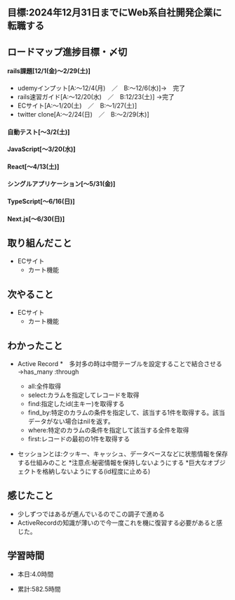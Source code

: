 ## 目標:2024年12月31日までにWeb系自社開発企業に転職する

## ロードマップ進捗目標・〆切
#### rails課題[12/1(金)～2/29(土)]
* udemyインプット[A:～12/4(月)　／　B:～12/6(水)]→　完了
* rails速習ガイド[A:～12/20(水)　／　B:12/23(土)]
→完了
* ECサイト[A:～1/20(土)　／　B:～1/27(土)]
* twitter clone[A:～2/24(日)　／　B:～2/29(木)]

#### 自動テスト[～3/2(土)]
#### JavaScript[～3/20(水)]
#### React[～4/13(土)]
#### シングルアプリケーション[～5/31(金)]
#### TypeScript[～6/16(日)]
#### Next.js[～6/30(日)]


## 取り組んだこと
- ECサイト
  - カート機能


## 次やること
- ECサイト
  - カート機能
  
## わかったこと
* Active Record
  *　多対多の時は中間テーブルを設定することで結合させる→has_many :through
  * all:全件取得
  * select:カラムを指定してレコードを取得
  * find:指定したid(主キー)を取得する
  * find_by:特定のカラムの条件を指定して、該当する1件を取得する。該当データがない場合はnilを返す。
  * where:特定のカラムの条件を指定して該当する全件を取得
  * first:レコードの最初の1件を取得する

* セッションとは:クッキー、キャッシュ、データベースなどに状態情報を保存する仕組みのこと
  *注意点:秘密情報を保持しないようにする
  *巨大なオブジェクトを格納しないようにする(id程度に止める)

 
## 感じたこと
* 少しずつではあるが進んでいるのでこの調子で進める
* ActiveRecordの知識が薄いので今一度これを機に復習する必要があると感じた。

## 学習時間
- 本日:4.0時間

- 累計:582.5時間

